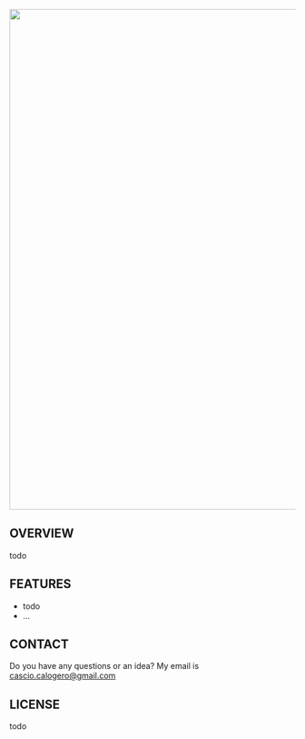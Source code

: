 <a href='https://github.com/ccascio/Shopware'><img src="https://relatedcode.com/github/header18.png" width="880"></a>

## OVERVIEW

todo

## FEATURES

- todo
- ...


## CONTACT

Do you have any questions or an idea? My email is cascio.calogero@gmail.com

## LICENSE

todo